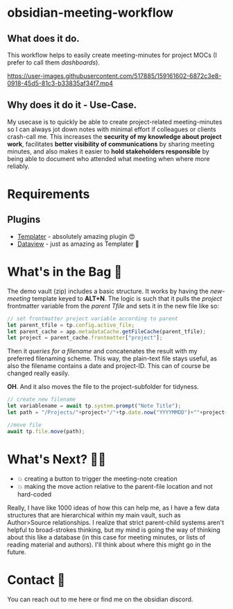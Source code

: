 # obsidian-meeting-workflow

## What does it do.

This workflow helps to easily create meeting-minutes for project MOCs (I prefer to call them *dashboards*).


https://user-images.githubusercontent.com/517885/159161602-6872c3e8-0918-45d5-81c3-b33835af34f7.mp4



## Why does it do it - Use-Case.

My usecase is to quickly be able to create project-related meeting-minutes so I can always jot down notes with minimal effort if colleagues or clients crash-call me. This increases the **security of my knowledge about project work**, facilitates **better visibility of communications** by sharing meeting minutes, and also makes it easier to **hold stakeholders responsible** by being able to document who attended what meeting when where more reliably.

# Requirements

## Plugins

- [Templater](https://github.com/SilentVoid13/Templater) - absolutely amazing plugin 😍
- [Dataview](https://github.com/blacksmithgu/obsidian-dataview) - just as amazing as Templater 🎉

# What's in the Bag 🥓

The demo vault (zip) includes a basic structure. It works by having the *new-meeting* template keyed to **ALT+N**. The logic is such that it pulls the *project* frontmatter variable from the *parent Tfile* and sets it in the new file like so:

~~~ javascript
// set frontmatter project variable according to parent
let parent_tfile = tp.config.active_file;
let parent_cache = app.metadataCache.getFileCache(parent_tfile);
let project = parent_cache.frontmatter["project"];
~~~

Then it *queries for a filename* and concatenates the result with my preferred filenaming scheme. This way, the plain-text file stays useful, as also the filename contains a date and project-ID. This can of course be changed really easily. 

**OH**. And it also moves the file to the project-subfolder for tidyness.

~~~ javascript
// create new filename
let variablename = await tp.system.prompt("Note Title");
let path = "/Projects/"+project+"/"+tp.date.now("YYYYMMDD")+""+project+"_"+variable_name;

//move file
await tp.file.move(path);
~~~

# What's Next? 🤷‍♂️

- 💥 creating a button to trigger the meeting-note creation
- 💥 making the move action relative to the parent-file location and not hard-coded

Really, I have like 1000 ideas of how this can help me, as I have a few data structures that are hierarchical within my main vault, such as Author>Source relationships. I realize that strict parent-child systems aren't helpful to broad-strokes thinking, but my mind is going the way of thinking about this like a database (in this case for meeting minutes, or lists of reading material and authors). I'll think about where this might go in the future.

# Contact 📨

You can reach out to me here or find me on the obsidian discord.
